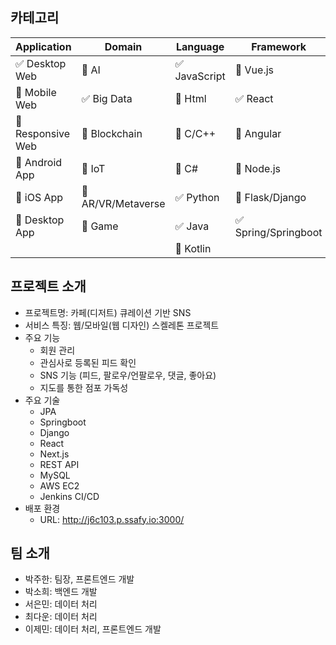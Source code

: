 ## 카테고리

| Application | Domain | Language | Framework |
| ---- | ---- | ---- | ---- |
| :white_check_mark: Desktop Web | :black_square_button: AI | :white_check_mark: JavaScript | :black_square_button: Vue.js |
| :black_square_button: Mobile Web | :white_check_mark: Big Data | :black_square_button: Html | :white_check_mark: React |
| :black_square_button: Responsive Web | :black_square_button: Blockchain | :black_square_button: C/C++ | :black_square_button: Angular |
| :black_square_button: Android App | :black_square_button: IoT | :black_square_button: C# | :black_square_button: Node.js |
| :black_square_button: iOS App | :black_square_button: AR/VR/Metaverse | :white_check_mark: Python | :black_square_button: Flask/Django |
| :black_square_button: Desktop App | :black_square_button: Game | :white_check_mark: Java | :white_check_mark: Spring/Springboot |
| | | :black_square_button: Kotlin | |

<!-- 필수 항목 -->

## 프로젝트 소개

* 프로젝트명: 카페(디저트) 큐레이션 기반 SNS
* 서비스 특징: 웹/모바일(웹 디자인) 스켈레톤 프로젝트
* 주요 기능
  - 회원 관리
  - 관심사로 등록된 피드 확인
  - SNS 기능 (피드, 팔로우/언팔로우, 댓글, 좋아요)
  - 지도를 통한 점포 가독성
* 주요 기술
  - JPA
  - Springboot
  - Django
  - React
  - Next.js
  - REST API
  - MySQL
  - AWS EC2
  - Jenkins CI/CD
* 배포 환경
  - URL: http://j6c103.p.ssafy.io:3000/

<!-- 자유 양식 -->

## 팀 소개
* 박주한: 팀장, 프론트엔드 개발
* 박소희: 백엔드 개발 
* 서은민: 데이터 처리
* 최다운: 데이터 처리
* 이제민: 데이터 처리, 프론트엔드 개발
